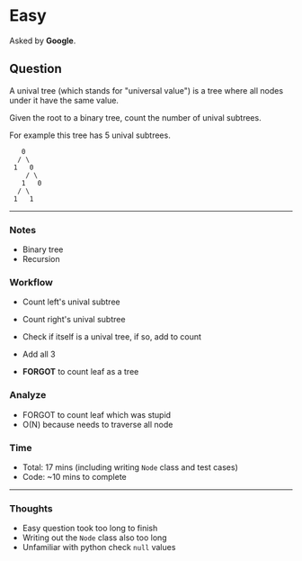 # Easy

Asked by **Google**.

## Question

A unival tree (which stands for "universal value") is a tree where all nodes under it have the same value.

Given the root to a binary tree, count the number of unival subtrees.

For example this tree has 5 unival subtrees.
```
   0
  / \
 1   0
    / \
   1   0
  / \
 1   1
```

---

### Notes

- Binary tree
- Recursion

### Workflow

- Count left's unival subtree
- Count right's unival subtree
- Check if itself is a unival tree, if so, add to count

- Add all 3

- **FORGOT** to count leaf as a tree

### Analyze

- FORGOT to count leaf which was stupid
- O(N) because needs to traverse all node

### Time

- Total: 17 mins (including writing `Node` class and test cases)
- Code: ~10 mins to complete

---

### Thoughts

- Easy question took too long to finish
- Writing out the `Node` class also too long
- Unfamiliar with python check `null` values
